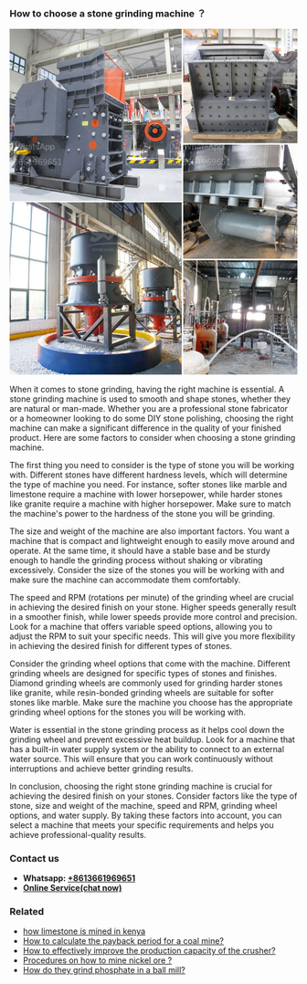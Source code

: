 <h3>How to choose a stone grinding machine ？</h3><img src='1701745140.jpg' alt=''><p>When it comes to stone grinding, having the right machine is essential. A stone grinding machine is used to smooth and shape stones, whether they are natural or man-made. Whether you are a professional stone fabricator or a homeowner looking to do some DIY stone polishing, choosing the right machine can make a significant difference in the quality of your finished product. Here are some factors to consider when choosing a stone grinding machine.</p><p>The first thing you need to consider is the type of stone you will be working with. Different stones have different hardness levels, which will determine the type of machine you need. For instance, softer stones like marble and limestone require a machine with lower horsepower, while harder stones like granite require a machine with higher horsepower. Make sure to match the machine's power to the hardness of the stone you will be grinding.</p><p>The size and weight of the machine are also important factors. You want a machine that is compact and lightweight enough to easily move around and operate. At the same time, it should have a stable base and be sturdy enough to handle the grinding process without shaking or vibrating excessively. Consider the size of the stones you will be working with and make sure the machine can accommodate them comfortably.</p><p>The speed and RPM (rotations per minute) of the grinding wheel are crucial in achieving the desired finish on your stone. Higher speeds generally result in a smoother finish, while lower speeds provide more control and precision. Look for a machine that offers variable speed options, allowing you to adjust the RPM to suit your specific needs. This will give you more flexibility in achieving the desired finish for different types of stones.</p><p>Consider the grinding wheel options that come with the machine. Different grinding wheels are designed for specific types of stones and finishes. Diamond grinding wheels are commonly used for grinding harder stones like granite, while resin-bonded grinding wheels are suitable for softer stones like marble. Make sure the machine you choose has the appropriate grinding wheel options for the stones you will be working with.</p><p>Water is essential in the stone grinding process as it helps cool down the grinding wheel and prevent excessive heat buildup. Look for a machine that has a built-in water supply system or the ability to connect to an external water source. This will ensure that you can work continuously without interruptions and achieve better grinding results.</p><p>In conclusion, choosing the right stone grinding machine is crucial for achieving the desired finish on your stones. Consider factors like the type of stone, size and weight of the machine, speed and RPM, grinding wheel options, and water supply. By taking these factors into account, you can select a machine that meets your specific requirements and helps you achieve professional-quality results.</p><h3>Contact us</h3><ul><li><strong>Whatsapp:&nbsp;<a href="https://wa.me/8613661969651">+8613661969651</a></strong></li><li><a href="https://swt.shibang-china.com/?git&amp;zhl&amp;How to choose a stone grinding machine ？"><strong>Online Service(chat now)</strong></a></li></ul><h3>Related</h3><ul><li><a href='how limestone is mined in kenya.md'>how limestone is mined in kenya</a></li><li><a href='How to calculate the payback period for a coal mine.md'>How to calculate the payback period for a coal mine?</a></li><li><a href='How to effectively improve the production capacity of the crusher.md'>How to effectively improve the production capacity of the crusher?</a></li><li><a href='Procedures on how to mine nickel ore .md'>Procedures on how to mine nickel ore ?</a></li><li><a href='How do they grind phosphate in a ball mill.md'>How do they grind phosphate in a ball mill?</a></li></ul>